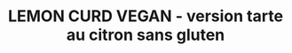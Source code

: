 ---
categories:
- Sucrée
check: Non
checkAlwaysOk: false
cuisson: Oui
draft: false
ingredients:
  epices:
  - quantite: 6
    title: Curcuma moulu
    unit: grammes
  frais:
  - quantite: 200
    title: Margarine végétale spécial cuisson
    unit: grammes
  lof:
  - quantite: 75
    title: Fécule de maïs (Maïzena)
    unit: grammes
  - quantite: 300
    title: lait de soja
    unit: ml
  sucres:
  - quantite: 300
    title: Sucre en poudre
    unit: grammes
  - quantite: 500
    title: Jus de citron
    unit: ml
layout: recettes
plate: 10
prepAlt:
- recetteAlt: tarte-au-citron-vegane_5fh2krusjaqlzhhcjtbqo
preparation: 'Dans une casserole, mélanger la fécule de maïs et le sucre. Délayer
  au fouet en ajoutant le lait petit à petit. Ajouter le jus de citron.


  Faire cuire sur feu moyen en mélangeant continuellement au fouet jusqu’à ce que
  la crème bouillonne et épaississe légèrement (patience, ça peut prendre un peu de
  temps). Laisser bouillir environ 1min sans cesser de remuer. Retirer du feu, ajoutez
  immédiatement la margarine puis fouetter longuement jusqu’à ce que la crème soit
  bien lisse et homogène.


  Verser dans les ramequins, laisser refroidir puis placer au frais. Servir avec deux
  biscuits végan sans gluten.'
publishDate: 2024-06-17 20:30:00+00:00
quantite_desc: un ramequin + un biscuit par personnes
regime:
- vegan
- sans-gluten
temperature: Froid
title: LEMON CURD VEGAN - version tarte au citron sans gluten
titleslug: lemon-curd-vegan-version-tarte-au-citron-sans-gluten_24nxll5l
type: dessert
uuid: 24nxll5l
---